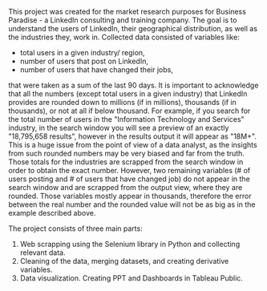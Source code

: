 This project was created for the market research purposes for Business Paradise - a LinkedIn consulting and training company. The goal is to understand the users of LinkedIn, their geographical distribution, as well as the industries they, work in. Collected data consisted of variables like: 
- total users in a given industry/ region, 
- number of users that post on LinkedIn, 
- number of users that have changed their jobs, 

that were taken as a sum of the last 90 days. It is important to acknowledge that all the numbers (except total users in a given industry) that LinkedIn provides are rounded down to millions (if in millions), thousands (if in thousands), or not at all if below thousand. For example, if you search for the total number of users in the "Information Technology and Services" industry, in the search window you will see a preview of an exactly "18,795,658 results", however in the results output it will appear as "18M+". This is a huge issue from the point of view of a data analyst, as the insights from such rounded numbers may be very biased and far from the truth. Those totals for the industries are scrapped from the search window in order to obtain the exact number. However, two remaining variables (# of users posting and # of users that have changed job) do not appear in the search window and are scrapped from the output view, where they are rounded. Those variables mostly appear in thousands, therefore the error between the real number and the rounded value will not be as big as in the example described above.

The project consists of three main parts:
1. Web scrapping using the Selenium library in Python and collecting relevant data.
2. Cleaning of the data, merging datasets, and creating derivative variables.
3. Data visualization. Creating PPT and Dashboards in Tableau Public.
